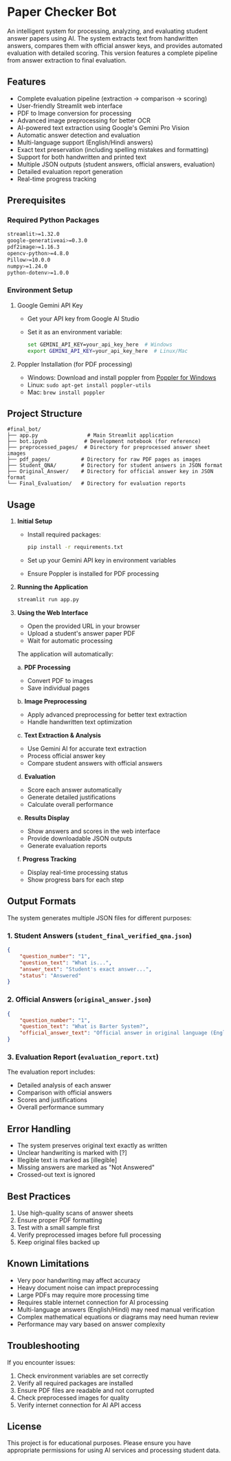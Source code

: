 # Paper Checker Bot

An intelligent system for processing, analyzing, and evaluating student answer papers using AI. The system extracts text from handwritten answers, compares them with official answer keys, and provides automated evaluation with detailed scoring. This version features a complete pipeline from answer extraction to final evaluation.

## Features

- Complete evaluation pipeline (extraction → comparison → scoring)
- User-friendly Streamlit web interface
- PDF to Image conversion for processing
- Advanced image preprocessing for better OCR
- AI-powered text extraction using Google's Gemini Pro Vision
- Automatic answer detection and evaluation
- Multi-language support (English/Hindi answers)
- Exact text preservation (including spelling mistakes and formatting)
- Support for both handwritten and printed text
- Multiple JSON outputs (student answers, official answers, evaluation)
- Detailed evaluation report generation
- Real-time progress tracking

## Prerequisites

### Required Python Packages

```bash
streamlit>=1.32.0
google-generativeai>=0.3.0
pdf2image>=1.16.3
opencv-python>=4.8.0
Pillow>=10.0.0
numpy>=1.24.0
python-dotenv>=1.0.0
```

### Environment Setup

1. Google Gemini API Key
   - Get your API key from Google AI Studio
   - Set it as an environment variable:

     ```bash
     set GEMINI_API_KEY=your_api_key_here  # Windows
     export GEMINI_API_KEY=your_api_key_here  # Linux/Mac
     ```

2. Poppler Installation (for PDF processing)
   - Windows: Download and install poppler from [Poppler for Windows](http://blog.alivate.com.au/poppler-windows/)
   - Linux: `sudo apt-get install poppler-utils`
   - Mac: `brew install poppler`

## Project Structure

```plaintext
#final_bot/
├── app.py                # Main Streamlit application
├── bot.ipynb            # Development notebook (for reference)
├── preprocessed_pages/  # Directory for preprocessed answer sheet images
├── pdf_pages/          # Directory for raw PDF pages as images
├── Student_QNA/        # Directory for student answers in JSON format
├── Original_Answer/    # Directory for official answer key in JSON format
└── Final_Evaluation/   # Directory for evaluation reports
```

## Usage

1. **Initial Setup**
   - Install required packages:

     ```bash
     pip install -r requirements.txt
     ```

   - Set up your Gemini API key in environment variables
   - Ensure Poppler is installed for PDF processing

2. **Running the Application**

   ```bash
   streamlit run app.py
   ```

3. **Using the Web Interface**
   - Open the provided URL in your browser
   - Upload a student's answer paper PDF
   - Wait for automatic processing

   The application will automatically:
   
   a. **PDF Processing**
   - Convert PDF to images
   - Save individual pages
   
   b. **Image Preprocessing**
   - Apply advanced preprocessing for better text extraction
   - Handle handwritten text optimization
   
   c. **Text Extraction & Analysis**
   - Use Gemini AI for accurate text extraction
   - Process official answer key
   - Compare student answers with official answers
   
   d. **Evaluation**
   - Score each answer automatically
   - Generate detailed justifications
   - Calculate overall performance
   
   e. **Results Display**
   - Show answers and scores in the web interface
   - Provide downloadable JSON outputs
   - Generate evaluation reports
   
   f. **Progress Tracking**
   - Display real-time processing status
   - Show progress bars for each step

## Output Formats

The system generates multiple JSON files for different purposes:

### 1. Student Answers (`student_final_verified_qna.json`)

```json
{
    "question_number": "1",
    "question_text": "What is...",
    "answer_text": "Student's exact answer...",
    "status": "Answered"
}
```

### 2. Official Answers (`original_answer.json`)

```json
{
    "question_number": "1",
    "question_text": "What is Barter System?",
    "official_answer_text": "Official answer in original language (English/Hindi)"
}
```

### 3. Evaluation Report (`evaluation_report.txt`)

The evaluation report includes:
- Detailed analysis of each answer
- Comparison with official answers
- Scores and justifications
- Overall performance summary

## Error Handling

- The system preserves original text exactly as written
- Unclear handwriting is marked with [?]
- Illegible text is marked as [illegible]
- Missing answers are marked as "Not Answered"
- Crossed-out text is ignored

## Best Practices

1. Use high-quality scans of answer sheets
2. Ensure proper PDF formatting
3. Test with a small sample first
4. Verify preprocessed images before full processing
5. Keep original files backed up

## Known Limitations

- Very poor handwriting may affect accuracy
- Heavy document noise can impact preprocessing
- Large PDFs may require more processing time
- Requires stable internet connection for AI processing
- Multi-language answers (English/Hindi) may need manual verification
- Complex mathematical equations or diagrams may need human review
- Performance may vary based on answer complexity

## Troubleshooting

If you encounter issues:

1. Check environment variables are set correctly
2. Verify all required packages are installed
3. Ensure PDF files are readable and not corrupted
4. Check preprocessed images for quality
5. Verify internet connection for AI API access

## License

This project is for educational purposes. Please ensure you have appropriate permissions for using AI services and processing student data.
